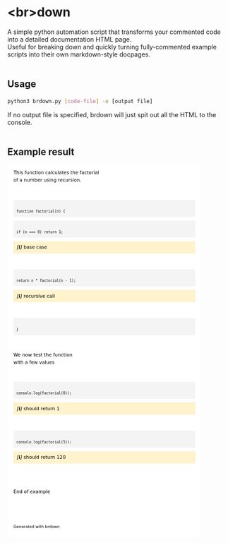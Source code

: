 # \<br\>down
A simple python automation script that transforms your commented code into a detailed documentation HTML page.
<br>Useful for breaking down and quickly turning fully-commented example scripts into their own markdown-style docpages.<br><br>
## Usage
```sh
python3 brdown.py [code-file] -o [output file]
```
If no output file is specified, brdown will just spit out all the HTML to the console.<br><br>
## Example result
![brdown example](/docs/example-out.png)
